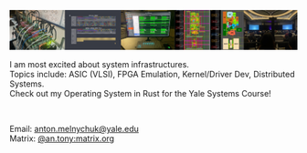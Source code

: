 ![Banner](./github_banner.png)

I am most excited about system infrastructures. <br>
Topics include: ASIC (VLSI), FPGA Emulation, Kernel/Driver Dev, Distributed Systems. <br>
Check out my Operating System in Rust for the Yale Systems Course!

<img src="https://komarev.com/ghpvc/?username=anton-mel&style=flat-square&color=blue" alt=""/></img>

Email: anton.melnychuk@yale.edu <br>
Matrix: [@an.tony:matrix.org](https://matrix.to/#/@an.tony:matrix.org) <br>
